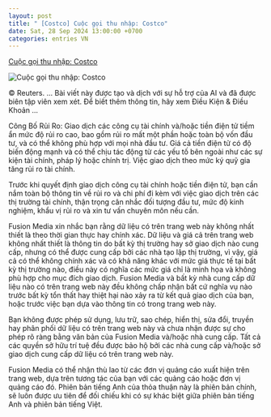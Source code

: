 ```yaml
---
layout: post
title: " [Costco] Cuộc gọi thu nhập: Costco"
date: Sat, 28 Sep 2024 13:00:00 +0700
categories: entries VN
---
```

[Cuộc gọi thu nhập: Costco](https://vn.investing.com/news/stock-market-news/cuoc-goi-thu-nhap-costco-93CH-2234538)

![Cuộc gọi thu nhập: Costco](https://i-invdn-com.investing.com/news/LYNXMPEE020QH_L.jpg)

&copy; Reuters. ... Bài viết này được tạo và dịch với sự hỗ trợ của AI và đã được biên tập viên xem xét. Để biết thêm thông tin, hãy xem Điều Kiện & Điều Khoản ...

Công Bố Rủi Ro: Giao dịch các công cụ tài chính và/hoặc tiền điện tử tiềm ẩn mức độ rủi ro cao, bao gồm rủi ro mất một phần hoặc toàn bộ vốn đầu tư, và có thể không phù hợp với mọi nhà đầu tư. Giá cả tiền điện tử có độ biến động mạnh và có thể chịu tác động từ các yếu tố bên ngoài như các sự kiện tài chính, pháp lý hoặc chính trị. Việc giao dịch theo mức ký quỹ gia tăng rủi ro tài chính.

Trước khi quyết định giao dịch công cụ tài chính hoặc tiền điện tử, bạn cần nắm toàn bộ thông tin về rủi ro và chi phí đi kèm với việc giao dịch trên các thị trường tài chính, thận trọng cân nhắc đối tượng đầu tư, mức độ kinh nghiệm, khẩu vị rủi ro và xin tư vấn chuyên môn nếu cần.

Fusion Media xin nhắc bạn rằng dữ liệu có trên trang web này không nhất thiết là theo thời gian thực hay chính xác. Dữ liệu và giá cả trên trang web không nhất thiết là thông tin do bất kỳ thị trường hay sở giao dịch nào cung cấp, nhưng có thể được cung cấp bởi các nhà tạo lập thị trường, vì vậy, giá cả có thể không chính xác và có khả năng khác với mức giá thực tế tại bất kỳ thị trường nào, điều này có nghĩa các mức giá chỉ là minh họa và không phù hợp cho mục đích giao dịch. Fusion Media và bất kỳ nhà cung cấp dữ liệu nào có trên trang web này đều không chấp nhận bất cứ nghĩa vụ nào trước bất kỳ tổn thất hay thiệt hại nào xảy ra từ kết quả giao dịch của bạn, hoặc trước việc bạn dựa vào thông tin có trong trang web này.

Bạn không được phép sử dụng, lưu trữ, sao chép, hiển thị, sửa đổi, truyền hay phân phối dữ liệu có trên trang web này và chưa nhận được sự cho phép rõ ràng bằng văn bản của Fusion Media và/hoặc nhà cung cấp. Tất cả các quyền sở hữu trí tuệ đều được bảo hộ bởi các nhà cung cấp và/hoặc sở giao dịch cung cấp dữ liệu có trên trang web này.

Fusion Media có thể nhận thù lao từ các đơn vị quảng cáo xuất hiện trên trang web, dựa trên tương tác của bạn với các quảng cáo hoặc đơn vị quảng cáo đó. Phiên bản tiếng Anh của thỏa thuận này là phiên bản chính, sẽ luôn được ưu tiên để đối chiếu khi có sự khác biệt giữa phiên bản tiếng Anh và phiên bản tiếng Việt.

